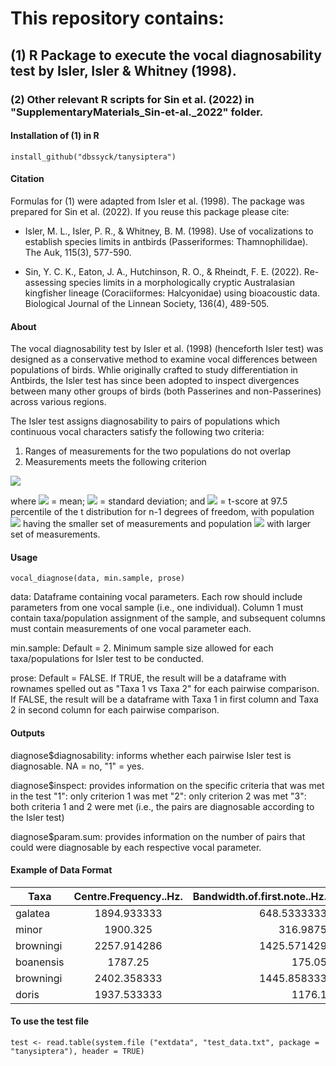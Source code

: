 # This repository contains:

## (1) R Package to execute the vocal diagnosability test by Isler, Isler & Whitney (1998).
### (2) Other relevant R scripts for Sin et al. (2022) in "SupplementaryMaterials_Sin-et-al._2022" folder. 

#### Installation of (1) in R

	install_github("dbssyck/tanysiptera")

#### Citation

Formulas for (1) were adapted from Isler et al. (1998). The package was prepared for Sin et al. (2022). If you reuse this package please cite:

- Isler, M. L., Isler, P. R., & Whitney, B. M. (1998). Use of vocalizations to establish species limits in antbirds (Passeriformes: Thamnophilidae). The Auk, 115(3), 577-590.

- Sin, Y. C. K., Eaton, J. A., Hutchinson, R. O., & Rheindt, F. E. (2022). Re-assessing species limits in a morphologically cryptic Australasian kingfisher lineage (Coraciiformes: Halcyonidae) using bioacoustic data. Biological Journal of the Linnean Society, 136(4), 489-505.

#### About

The vocal diagnosability test by Isler et al. (1998) (henceforth Isler test) was designed as a conservative method to examine vocal differences between populations of birds. Whlie originally crafted to study differentiation in Antbirds, the Isler test has since been adopted to inspect divergences between many other groups of birds (both Passerines and non-Passerines) across various regions.

The Isler test assigns diagnosability to pairs of populations which continuous vocal characters satisfy the following two criteria:

1) Ranges of measurements for the two populations do not overlap
2) Measurements meets the following criterion


![](https://latex.codecogs.com/svg.image?\overline{x}_{a}&plus;{t}_{a}{SD}_{a}\leq&space;\overline{x}_{b}&plus;{t}_{b}{SD}_{b})


where
![](https://latex.codecogs.com/svg.image?\overline{x}_{i}) = 
mean;
![](https://latex.codecogs.com/svg.image?{SD}_{i}) =
standard deviation; and
![](https://latex.codecogs.com/svg.image?{t}_{i}) =
t-score at 97.5 percentile of the t distribution for n-1 degrees of freedom, with population
![](https://latex.codecogs.com/svg.image?a)
having the smaller set of measurements and population
![](https://latex.codecogs.com/svg.image?b)
with larger set of measurements.

#### Usage

	vocal_diagnose(data, min.sample, prose)

data:	Dataframe containing vocal parameters. Each row should include parameters from one vocal sample (i.e., one individual). Column 1 must contain taxa/population assignment of the sample, and subsequent columns must contain measurements of one vocal parameter each.

min.sample:	Default = 2. Minimum sample size allowed for each taxa/populations for Isler test to be conducted.

prose:	Default = FALSE. If TRUE, the result will be a dataframe with rownames spelled out as "Taxa 1 vs Taxa 2" for each pairwise comparison. If FALSE, the result will be a dataframe with Taxa 1 in first column and Taxa 2 in second column for each pairwise comparison.

#### Outputs

diagnose$diagnosability:	informs whether each pairwise Isler test is diagnosable. NA = no, "1" = yes.

diagnose$inspect:	provides information on the specific criteria that was met in the test
"1": only criterion 1 was met
"2": only criterion 2 was met
"3": both criteria 1 and 2 were met (i.e., the pairs are diagnosable according to the Isler test)

diagnose$param.sum:	provides information on the number of pairs that could were diagnosable by each respective vocal parameter.

#### Example of Data Format

|Taxa|Centre.Frequency..Hz.|Bandwidth.of.first.note..Hz.|Duration.of.first.note..seconds.|Shape.of.second.note|Total.number.of.notes|Position.of.note.with.lowest.centre.frequency
| ------------- |:-------------:| -----:| -----:| -----:| -----:| -----:|
|galatea|1894.933333|648.5333333|0.749|0.10809768|33.66666667|0.038618157
|minor|1900.325|316.9875|0.457208333|0.179217632|24.91666667|0.052062848
|browningi|2257.914286|1425.571429|0.311857143|0|34.28571429|0.082531203
|boanensis|1787.25|175.05|0.029|0.369444445|33.5|0.005280042
|browningi|2402.358333|1445.858333|0.5075|0|25|0.068023823
|doris|1937.533333|1176.1|0.439|0|32.66666667|0.088103372

#### To use the test file

	test <- read.table(system.file ("extdata", "test_data.txt", package = "tanysiptera"), header = TRUE) 
